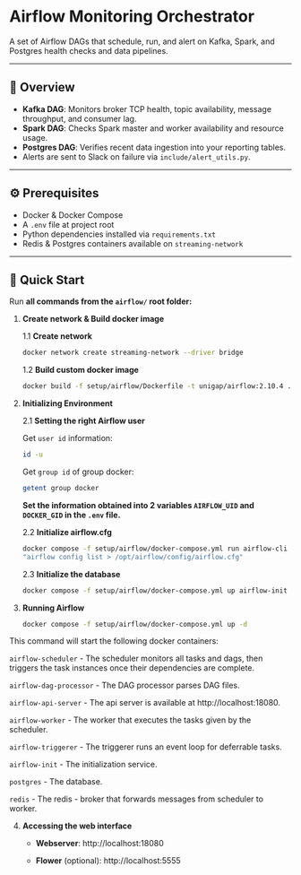 # Airflow Monitoring Orchestrator

A set of Airflow DAGs that schedule, run, and alert on Kafka, Spark, and Postgres health checks and data pipelines.

---

## 📝 Overview

- **Kafka DAG**: Monitors broker TCP health, topic availability, message throughput, and consumer lag.  
- **Spark DAG**: Checks Spark master and worker availability and resource usage.  
- **Postgres DAG**: Verifies recent data ingestion into your reporting tables.  
- Alerts are sent to Slack on failure via `include/alert_utils.py`.

---

## ⚙️ Prerequisites

- Docker & Docker Compose  
- A `.env` file at project root
- Python dependencies installed via `requirements.txt`
- Redis & Postgres containers available on `streaming-network`

---

## 🚀 Quick Start
Run **all commands from the `airflow/` root folder:**
1. **Create network & Build docker image**
  
   1.1 **Create network**
   ```bash
   docker network create streaming-network --driver bridge
   ```
   1.2 **Build custom docker image**
   ```bash
   docker build -f setup/airflow/Dockerfile -t unigap/airflow:2.10.4 .
   ```
2. **Initializing Environment**

   2.1 **Setting the right Airflow user**

   Get `user id` information:
   ```bash
   id -u
   ```
   Get `group id` of group docker:
   ```bash
   getent group docker
   ```
   **Set the information obtained into 2 variables `AIRFLOW_UID` and `DOCKER_GID` in the `.env` file.**

   2.2 **Initialize airflow.cfg**

   ```bash
   docker compose -f setup/airflow/docker-compose.yml run airflow-cli bash -c
   "airflow config list > /opt/airflow/config/airflow.cfg"
   ```
   2.3 **Initialize the database**

   ```bash
   docker compose -f setup/airflow/docker-compose.yml up airflow-init
   ```
3. **Running Airflow**

    ```bash
    docker compose -f setup/airflow/docker-compose.yml up -d
    ```
  This command will start the following docker containers:

  `airflow-scheduler` - The scheduler monitors all tasks and dags, then triggers the task instances once their dependencies are complete.

  `airflow-dag-processor` - The DAG processor parses DAG files.

  `airflow-api-server` - The api server is available at http://localhost:18080.

  `airflow-worker` - The worker that executes the tasks given by the scheduler.

  `airflow-triggerer` - The triggerer runs an event loop for deferrable tasks.

  `airflow-init` - The initialization service.

  `postgres` - The database.

  `redis` - The redis - broker that forwards messages from scheduler to worker.

4. **Accessing the web interface**
    - **Webserver**: http://localhost:18080

    - **Flower** (optional): http://localhost:5555  
